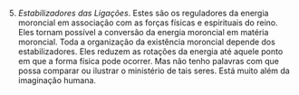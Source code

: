 5. *Estabilizadores das Ligações*. Estes são os reguladores da energia moroncial em associação com as forças físicas e espirituais do reino. Eles tornam possível a conversão da energia moroncial em matéria moroncial. Toda a organização da existência moroncial depende dos estabilizadores. Eles reduzem as rotações da energia até aquele ponto em que a forma física pode ocorrer. Mas não tenho palavras com que possa comparar ou ilustrar o ministério de tais seres. Está muito além da imaginação humana.